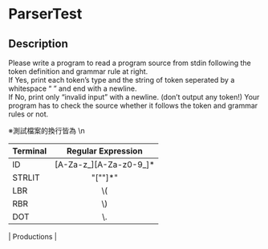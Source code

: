 # ParserTest  

## Description

  Please write a program to read a program source from stdin following the token definition 
and grammar rule at right.  
  If Yes, print each token’s type and the string of token seperated by a whitespace “ ” and 
end with a newline.   
  If No, print only “invalid input” with a newline. (don’t output any token!)
Your program has to check the source whether it follows the token and grammar rules or 
not.  

※測試檔案的換行皆為 \n

| Terminal  | Regular Expression | 
|-------|:-----:|
| ID   | [A-Za-z_][A-Za-z0-9_]* |
| STRLIT | "[""]*"  |
| LBR | \\( |
| RBR | \\) |
| DOT | \\. |


| Productions  |
